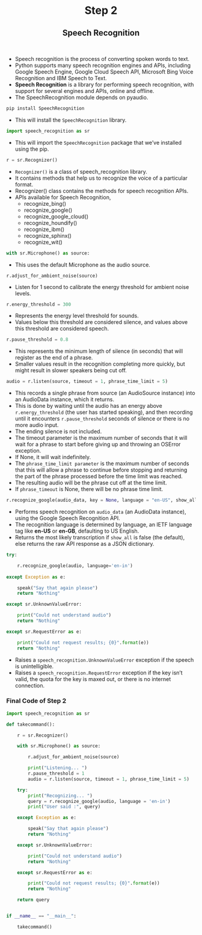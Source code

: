 <div align = "center">
  
# Step 2
 
## Speech Recognition
  
</div>

</br>

- Speech recognition is the process of converting spoken words to text. 
- Python supports many speech recognition engines and APIs, including Google Speech Engine, Google Cloud Speech API, Microsoft Bing Voice Recognition and IBM Speech to Text.
- **Speech Recognition** is a library for performing speech recognition, with support for several engines and APIs, online and offline.
- The SpeechRecognition module depends on pyaudio. 

```py
pip install SpeechRecognition
```

- This will install the `SpeechRecognition` library.

```py
import speech_recognition as sr
```

- This will import the `SpeechRecognition` package that we’ve installed using the pip. 

```py
r = sr.Recognizer()
```

- `Recognizer()` is a class of speech_recognition library. 
- It contains methods that help us to recognize the voice of a particular format.
- Recognizer() class contains the methods for speech recognition APIs.
- APIs available for Speech Recognition,
  - recognize_bing()
  - recognize_google()
  - recognize_google_cloud()
  - recognize_houndify()
  - recognize_ibm()
  - recognize_sphinx()
  - recognize_wit() 

```py
with sr.Microphone() as source:         
```

- This uses the default Microphone as the audio source. 

```
r.adjust_for_ambient_noise(source)
```

- Listen for 1 second to calibrate the energy threshold for ambient noise levels.

```py
r.energy_threshold = 300
```

- Represents the energy level threshold for sounds. 
- Values below this threshold are considered silence, and values above this threshold are considered speech. 

```py
r.pause_threshold = 0.8
```

- This represents the minimum length of silence (in seconds) that will register as the end of a phrase.
- Smaller values result in the recognition completing more quickly, but might result in slower speakers being cut off.


```py
audio = r.listen(source, timeout = 1, phrase_time_limit = 5)
```

- This records a single phrase from source (an AudioSource instance) into an AudioData instance, which it returns.
- This is done by waiting until the audio has an energy above `r.energy_threshold` (the user has started speaking), and then recording until it encounters `r.pause_threshold` seconds of silence or there is no more audio input. 
- The ending silence is not included.
- The timeout parameter is the maximum number of seconds that it will wait for a phrase to start before giving up and throwing an OSError exception. 
- If None, it will wait indefinitely.
- The `phrase_time_limit parameter` is the maximum number of seconds that this will allow a phrase to continue before stopping and returning the part of the phrase processed before the time limit was reached. 
- The resulting audio will be the phrase cut off at the time limit. 
- If `phrase_timeout` is None, there will be no phrase time limit.

```py
r.recognize_google(audio_data, key = None, language = "en-US", show_all = False)
```

- Performs speech recognition on `audio_data` (an AudioData instance), using the Google Speech Recognition API.
- The recognition language is determined by language, an IETF language tag like **en-US** or **en-GB**, defaulting to US English. 
- Returns the most likely transcription if `show_all` is false (the default), else returns the raw API response as a JSON dictionary.

```py
try:

    r.recognize_google(audio, language='en-in')
        
except Exception as e:

    speak("Say that again please")
    return "Nothing"

except sr.UnknownValueError:

    print("Could not understand audio")
    return "Nothing"

except sr.RequestError as e:

    print("Could not request results; {0}".format(e))
    return "Nothing"
```

- Raises a `speech_recognition.UnknownValueError` exception if the speech is unintelligible. 
- Raises a `speech_recognition.RequestError` exception if the key isn’t valid, the quota for the key is maxed out, or there is no internet connection.

### Final Code of Step 2

```py
import speech_recognition as sr

def takecommand():

    r = sr.Recognizer()

    with sr.Microphone() as source:    

        r.adjust_for_ambient_noise(source)     

        print("Listening... ") 
        r.pause_threshold = 1
        audio = r.listen(source, timeout = 1, phrase_time_limit = 5)

    try:
        print("Recognizing... ")
        query = r.recognize_google(audio, language = 'en-in')
        print("User said :", query)

    except Exception as e:

        speak("Say that again please")
        return "Nothing"

    except sr.UnknownValueError:

        print("Could not understand audio")
        return "Nothing"

    except sr.RequestError as e:

        print("Could not request results; {0}".format(e))
        return "Nothing"

    return query


if __name__ == "__main__":

    takecommand()
```
